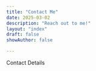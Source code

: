 ```yaml
---
title: "Contact Me"
date: 2025-03-02
description: "Reach out to me!"
layout: "index"
draft: false
showAuthor: false

---
```


Contact Details




